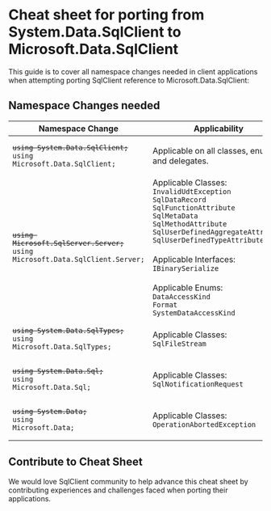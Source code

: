 # Cheat sheet for porting from System.Data.SqlClient to Microsoft.Data.SqlClient

This guide is to cover all namespace changes needed in client applications when attempting porting SqlClient reference to Microsoft.Data.SqlClient:

## Namespace Changes needed

| Namespace Change | Applicability |
|--|--|
| <pre><code><del>using System.Data.SqlClient;</del> <br>using Microsoft.Data.SqlClient;</pre></code> | Applicable on all classes, enums and delegates. |
| <pre><code><del>using Microsoft.SqlServer.Server;</del> <br>using Microsoft.Data.SqlClient.Server;</pre></code> | Applicable Classes: <br>`InvalidUdtException`<br>`SqlDataRecord`<br>`SqlFunctionAttribute`<br>`SqlMetaData`<br>`SqlMethodAttribute`<br>`SqlUserDefinedAggregateAttribute`<br>`SqlUserDefinedTypeAttribute`<br><br>Applicable Interfaces: <br>`IBinarySerialize`<br><br>Applicable Enums: <br>`DataAccessKind`<br>`Format`<br>`SystemDataAccessKind`|
| <pre><code><del>using System.Data.SqlTypes;</del> <br>using Microsoft.Data.SqlTypes;</pre></code> | Applicable Classes:<br>`SqlFileStream`|
| <pre><code><del>using System.Data.Sql;</del> <br>using Microsoft.Data.Sql;</pre></code> | Applicable Classes:<br>`SqlNotificationRequest`<br> |
| <pre><code><del>using System.Data;</del> <br>using Microsoft.Data;</pre></code> | Applicable Classes:<br>`OperationAbortedException`|

## Contribute to Cheat Sheet

We would love SqlClient community to help advance this cheat sheet by contributing experiences and challenges faced when porting their applications.